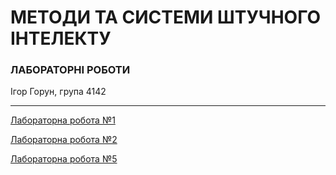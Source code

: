 # МЕТОДИ ТА СИСТЕМИ ШТУЧНОГО ІНТЕЛЕКТУ
### ЛАБОРАТОРНІ РОБОТИ

Ігор Горун, група 4142

___

[Лабораторна робота №1](lab_01/)

[Лабораторна робота №2](lab_02/)


[Лабораторна робота №5](lab_05/)
